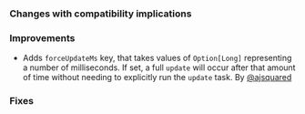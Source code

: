   [@ajsquared]: https://github.com/ajsquared


### Changes with compatibility implications

### Improvements
- Adds `forceUpdateMs` key, that takes values of `Option[Long]` representing a number of milliseconds.  If set, a full `update` will occur after that amount of time without needing to explicitly run the `update` task. By [@ajsquared][@ajsquared]

### Fixes
